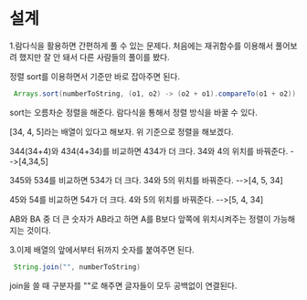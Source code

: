 설계
=============
1.람다식을 활용하면 간편하게 풀 수 있는 문제다. 처음에는 재귀함수를 이용해서 풀어보려 했지만 잘 안 돼서 다른 사람들의 풀이를 봤다. 

정렬 sort를 이용하면서 기준만 바로 잡아주면 된다. 

```java
 Arrays.sort(numberToString, (o1, o2) -> (o2 + o1).compareTo(o1 + o2));
```
sort는 오름차순 정렬을 해준다. 람다식을 통해서 정렬 방식을 바꿀 수 있다.

[34, 4, 5]라는 배열이 있다고 해보자. 위 기준으로 정렬을 해보겠다.

344(34+4)와 434(4+34)를 비교하면 434가 더 크다. 34와 4의 위치를 바꿔준다. -->[4,34,5]

345와 534를 비교하면 534가 더 크다. 34와 5의 위치를 바꿔준다. -->[4, 5, 34]

45와 54를 비교하면 54가 더 크다. 4와 5의 위치를 바꿔준다. -->[5, 4, 34]

AB와 BA 중 더 큰 숫자가 AB라고 하면 A를 B보다 앞쪽에 위치시켜주는 정렬이 가능해지는 것이다.

3.이제 배열의 앞에서부터 뒤까지 숫자를 붙여주면 된다.

```java
 String.join("", numberToString)
```

join을 쓸 때 구분자를 ""로 해주면 글자들이 모두 공백없이 연결된다.
